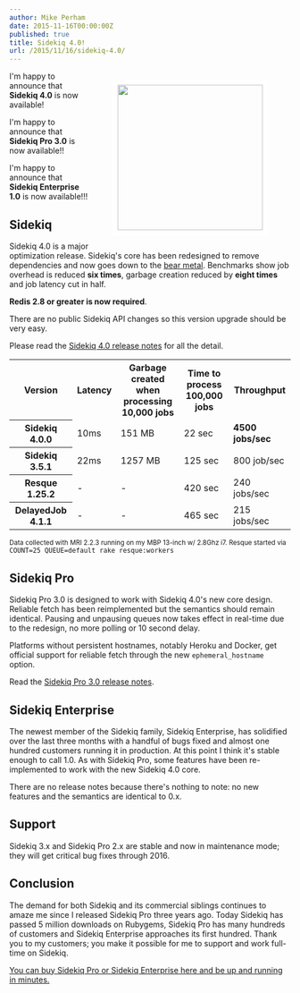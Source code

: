 ```yaml
---
author: Mike Perham
date: 2015-11-16T00:00:00Z
published: true
title: Sidekiq 4.0!
url: /2015/11/16/sidekiq-4.0/
---
```


<figure style="float: right;">
  <img style="border: solid white 10px;" src="http://cdn.shopify.com/s/files/1/0154/2777/products/Sidekiq_-_Detail_1024x1024.jpg" width="260px" />
</figure>

I'm happy to announce that **Sidekiq 4.0** is now available!

I'm happy to announce that **Sidekiq Pro 3.0** is now available!!

I'm happy to announce that **Sidekiq Enterprise 1.0** is now
available!!!

## Sidekiq

Sidekiq 4.0 is a major optimization release.  Sidekiq's core has
been redesigned to remove dependencies and now goes down to the [bear metal](http://www.boblee.com/images/bear_guitar.jpg).
Benchmarks show job overhead is reduced **six times**,
garbage creation reduced by **eight times** and job latency cut in half.

**Redis 2.8 or greater is now required**.

There are no public Sidekiq API changes so this version upgrade should be very easy.

Please read the [Sidekiq 4.0 release notes](https://github.com/mperham/sidekiq/blob/master/4.0-Upgrade.md) for all the detail.

<table width="100%">
<tr><th>Version</th><th>Latency</th><th>Garbage created when<br/> processing 10,000 jobs</th><th>Time to process<br/> 100,000 jobs</th><th>Throughput</th></tr>
<tr><th>Sidekiq 4.0.0</th><td>10ms</td><td>151 MB</td><td>22 sec</td><td><b>4500 jobs/sec</b></td></tr>
<tr><th>Sidekiq 3.5.1</th><td>22ms</td><td>1257 MB</td><td>125 sec</td><td>800 job/sec</td></tr>
<tr><th>Resque 1.25.2</th><td>-</td><td>-</td><td>420 sec</td><td>240 jobs/sec</td></tr>
<tr><th>DelayedJob 4.1.1</th><td>-</td><td>-</td><td>465 sec</td><td>215 jobs/sec</td></tr>
</table>
<small>
Data collected with MRI 2.2.3 running on my MBP 13-inch w/ 2.8Ghz i7.
Resque started via <tt>COUNT=25 QUEUE=default rake resque:workers</tt>
</small>

## Sidekiq Pro

Sidekiq Pro 3.0 is designed to work with Sidekiq 4.0's new core design.
Reliable fetch has been reimplemented but the semantics should remain
identical.  Pausing and unpausing queues now takes effect in real-time
due to the redesign, no more polling or 10 second delay.

Platforms without persistent hostnames, notably Heroku and Docker, get
official support for reliable fetch through the new `ephemeral_hostname` option.

Read the [Sidekiq Pro 3.0 release notes](https://github.com/mperham/sidekiq/blob/master/Pro-3.0-Upgrade.md).

## Sidekiq Enterprise

The newest member of the Sidekiq family, Sidekiq Enterprise, has
solidified over the last three months with a handful of bugs fixed
and almost one hundred customers running it in production.
At this point I think it's stable enough to call 1.0.
As with Sidekiq Pro, some features have been re-implemented
to work with the new Sidekiq 4.0 core.

There are no release notes because there's nothing to note: no new
features and the semantics are identical to 0.x.

## Support

Sidekiq 3.x and Sidekiq Pro 2.x are stable and now in maintenance mode; they will get critical bug fixes
through 2016.

## Conclusion

The demand for both Sidekiq and its commercial siblings continues to amaze me
since I released Sidekiq Pro three years ago.  Today Sidekiq has passed
5 million downloads on Rubygems, Sidekiq Pro has many hundreds of customers and
Sidekiq Enterprise approaches its first hundred.
Thank you to my customers; you make it possible for me to support and work
full-time on Sidekiq.

[You can buy Sidekiq Pro or Sidekiq Enterprise here and be up and
running in minutes.](http://sidekiq.org)
